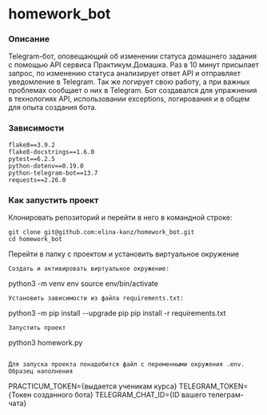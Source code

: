 # homework_bot
### Описание
Telegram-бот, оповещающий об изменении статуса домашнего задания с помощью API сервиса Практикум.Домашка.
Раз в 10 минут присылает запрос, по изменению статуса анализирует ответ API и отправляет уведомление в Telegram.
Так же логирует свою работу, а при важных проблемах сообщает о них в Telegram. Бот создавался для упражнения
в технологиях API, использовании exceptions, логирования и в общем для опыта создания бота.

### Зависимости
```
flake8==3.9.2
flake8-docstrings==1.6.0
pytest==6.2.5
python-dotenv==0.19.0
python-telegram-bot==13.7
requests==2.26.0
```
### Как запустить проект
Клонировать репозиторий и перейти в него в командной строке:
```
git clone git@github.com:elina-kanz/homework_bot.git
cd homework_bot
```
Перейти в папку с проектом и установить виртуальное окружение
```
Cоздать и активировать виртуальное окружение:
```
python3 -m venv env
source env/bin/activate
```
Установить зависимости из файла requirements.txt:
```
python3 -m pip install --upgrade pip
pip install -r requirements.txt
```
Запустить проект
```
python3 homework.py
```

Для запуска проекта понадобится файл c переменными окружения .env.
Образец наполнения
```
PRACTICUM_TOKEN={выдается ученикам курса}
TELEGRAM_TOKEN={Токен созданного бота}
TELEGRAM_CHAT_ID={ID вашего телеграм-чата}



